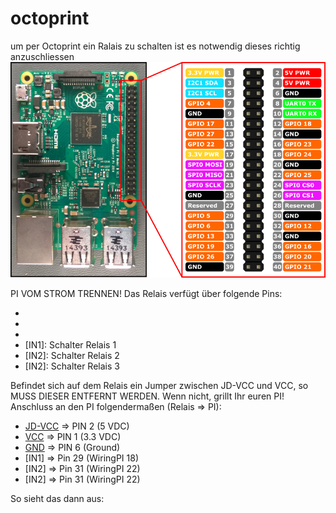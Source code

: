# octoprint

um per Octoprint ein Ralais zu schalten ist es notwendig dieses richtig anzuschliessen
![Pinout Raspberry Pi3](https://github.com/ossilampe/octoprint/blob/master/RP2_Pinout.png)  


PI VOM STROM TRENNEN!
Das Relais verfügt über folgende Pins:

* [JD-VCC]: 5v+
* [VCC]: 3.3v+
* [GND]: Masse
* [IN1]: Schalter Relais 1
* [IN2]: Schalter Relais 2 
* [IN2]: Schalter Relais 3

Befindet sich auf dem Relais ein Jumper zwischen JD-VCC und VCC, so MUSS DIESER ENTFERNT WERDEN. Wenn nicht, grillt Ihr euren PI!
Anschluss an den PI folgendermaßen (Relais => PI):

* [JD-VCC] => PIN 2 (5 VDC)
* [VCC] => PIN 1 (3.3 VDC)
* [GND] => PIN 6 (Ground)
* [IN1] => Pin 29 (WiringPI 18)
* [IN2] => Pin 31 (WiringPI 22) 
* [IN2] => Pin 31 (WiringPI 22)

So sieht das dann aus: 
